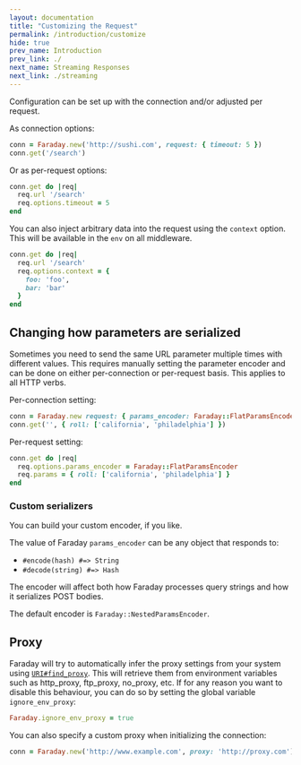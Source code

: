 ```yaml
---
layout: documentation
title: "Customizing the Request"
permalink: /introduction/customize
hide: true
prev_name: Introduction
prev_link: ./
next_name: Streaming Responses
next_link: ./streaming
---
```


Configuration can be set up with the connection and/or adjusted per request.

As connection options:

```ruby
conn = Faraday.new('http://sushi.com', request: { timeout: 5 }) 
conn.get('/search')
```

Or as per-request options:

```ruby
conn.get do |req|
  req.url '/search'
  req.options.timeout = 5
end
```

You can also inject arbitrary data into the request using the `context` option.
This will be available in the `env` on all middleware.

```ruby
conn.get do |req|
  req.url '/search'
  req.options.context = {
    foo: 'foo',
    bar: 'bar'
  }
end
```

## Changing how parameters are serialized

Sometimes you need to send the same URL parameter multiple times with different values.
This requires manually setting the parameter encoder and can be done on
either per-connection or per-request basis.
This applies to all HTTP verbs.

Per-connection setting:

```ruby
conn = Faraday.new request: { params_encoder: Faraday::FlatParamsEncoder }
conn.get('', { roll: ['california', 'philadelphia'] })
```

Per-request setting:

```ruby
conn.get do |req|
  req.options.params_encoder = Faraday::FlatParamsEncoder
  req.params = { roll: ['california', 'philadelphia'] }
end
```

### Custom serializers

You can build your custom encoder, if you like.

The value of Faraday `params_encoder` can be any object that responds to:

* `#encode(hash) #=> String`
* `#decode(string) #=> Hash`

The encoder will affect both how Faraday processes query strings and how it
serializes POST bodies.

The default encoder is `Faraday::NestedParamsEncoder`.

## Proxy

Faraday will try to automatically infer the proxy settings from your system using [`URI#find_proxy`][ruby-find-proxy].
This will retrieve them from environment variables such as http_proxy, ftp_proxy, no_proxy, etc.
If for any reason you want to disable this behaviour, you can do so by setting the global variable `ignore_env_proxy`:

```ruby
Faraday.ignore_env_proxy = true
```

You can also specify a custom proxy when initializing the connection:

```ruby
conn = Faraday.new('http://www.example.com', proxy: 'http://proxy.com')
```

[ruby-find-proxy]: https://ruby-doc.org/stdlib-2.6.3/libdoc/uri/rdoc/URI/Generic.html#method-i-find_proxy